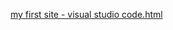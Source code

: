 [my first site - visual studio code.html](https://github.com/user-attachments/files/22053355/my.first.site.-.visual.studio.code.html)
